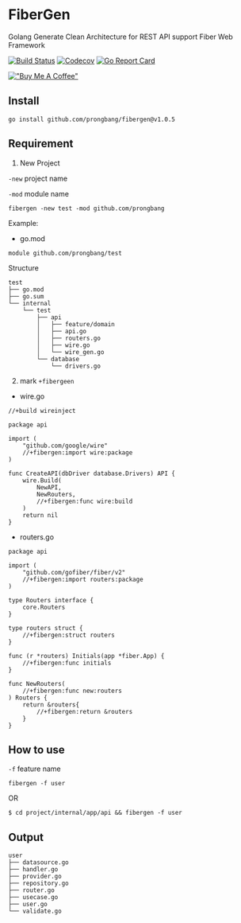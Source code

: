 # FiberGen

Golang Generate Clean Architecture for REST API support Fiber Web Framework

[![Build Status](http://img.shields.io/travis/prongbang/fibergen.svg)](https://travis-ci.org/prongbang/fibergen)
[![Codecov](https://img.shields.io/codecov/c/github/prongbang/fibergen.svg)](https://codecov.io/gh/prongbang/fibergen)
[![Go Report Card](https://goreportcard.com/badge/github.com/prongbang/fibergen)](https://goreportcard.com/report/github.com/prongbang/fibergen)

[!["Buy Me A Coffee"](https://www.buymeacoffee.com/assets/img/custom_images/orange_img.png)](https://www.buymeacoffee.com/prongbang)

## Install

```shell
go install github.com/prongbang/fibergen@v1.0.5
```

## Requirement

1. New Project

`-new`  project name

`-mod`  module name

```shell
fibergen -new test -mod github.com/prongbang
```

Example:

- go.mod

```
module github.com/prongbang/test
```

Structure

```
test
├── go.mod
├── go.sum
└── internal
    └── test
        ├── api
        │   ├── feature/domain
        │   ├── api.go
        │   ├── routers.go
        │   ├── wire.go
        │   └── wire_gen.go
        └── database
            └── drivers.go
```

2. mark `+fibergeen`

- wire.go

```golang
//+build wireinject

package api

import (
	"github.com/google/wire"
	//+fibergen:import wire:package
)

func CreateAPI(dbDriver database.Drivers) API {
	wire.Build(
		NewAPI,
		NewRouters,
		//+fibergen:func wire:build
	)
	return nil
}
```

- routers.go

```golang
package api

import (
	"github.com/gofiber/fiber/v2"
	//+fibergen:import routers:package
)

type Routers interface {
	core.Routers
}

type routers struct {
	//+fibergen:struct routers
}

func (r *routers) Initials(app *fiber.App) {
	//+fibergen:func initials
}

func NewRouters(
	//+fibergen:func new:routers
) Routers {
	return &routers{
		//+fibergen:return &routers
	}
}
```

## How to use

`-f`  feature name

```shell script
fibergen -f user
```
OR

```shell script
$ cd project/internal/app/api && fibergen -f user
```

## Output

```
user
├── datasource.go
├── handler.go
├── provider.go
├── repository.go
├── router.go
├── usecase.go
├── user.go
└── validate.go
```
